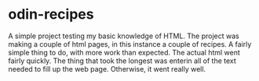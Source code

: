# odin-recipes
A simple project testing my basic knowledge of HTML. The project was making a couple of html pages, in this instance a couple of recipes. A fairly simple thing to do, with more work than expected. The actual html went fairly quickly. The thing that took the longest was enterin all of the text needed to fill up the web page. Otherwise, it went really well.